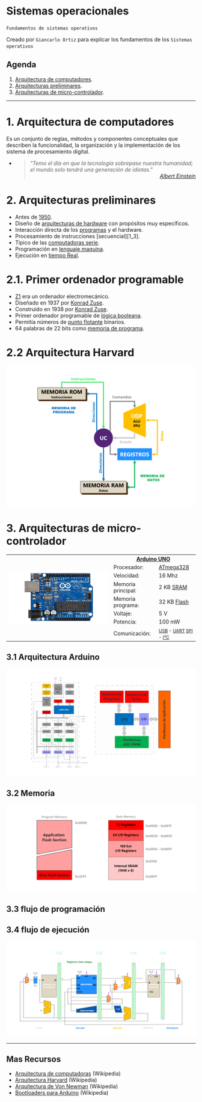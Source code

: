 # Sistemas operacionales
<p><code>Fundamentos de sistemas operativos</code></p>
<p>Creado por <code>Giancarlo Ortiz</code> para explicar los fundamentos de los <code>Sistemas operativos</code></p>

## Agenda
1. [Arquitectura de computadores](#1-arquitectura-de-computadores).
1. [Arquitecturas preliminares](#2-arquitecturas-preliminares).
1. [Arquitecturas de micro-controlador](#3-arquitecturas-de-micro-controlador).


---
# 1. Arquitectura de computadores
Es un conjunto de reglas, métodos y componentes conceptuales que describen la funcionalidad, la organización y la implementación de los sistema de procesamiento digital.
 
* ><i>"Temo el día en que la tecnología sobrepase nuestra humanidad; el mundo solo tendrá una generación de idiotas."</i><br>
<cite style="display:block; text-align: right">[Albert Einstein](https://es.wikipedia.org/wiki/Albert_Einstein)</cite>


# 2. Arquitecturas preliminares
* Antes de [1950][2_0].
* Diseño de [arquitecturas de hardware][2_1] con propósitos muy específicos.
* Interacción directa de los [programas][2_2] y el hardware.
* Procesamiento de instrucciones [secuencial][1_3].
* Típico de las [computadoras serie][2_4].
* Programación en [lenguaje maquina][2_5].
* Ejecución en [tiempo Real][2_6].

# 2.1. Primer ordenador programable
* [Z1][21_0] era un ordenador electromecánico.
* Diseñado en 1937 por [Konrad Zuse][21_1].
* Construido en 1938 por [Konrad Zuse][21_1].
* Primer ordenador programable de [lógica booleana][21_2].
* Permitía números de [punto flotante][21_3] binarios.
* 64 palabras de 22 bits como [memoria de programa][21_4].

# 2.2 Arquitectura Harvard
![Arquitectura Z1](img/z1_architecture.svg "Arquitectura Z1")


# 3. Arquitecturas de micro-controlador

<table>
	<tr >
	    <td rowspan="9"> <img src="img/arduino_uno.png" alt="Arduino Uno"> </td>
	    <td colspan="2" style="text-align: center;">
            <a href="https://es.wikipedia.org/wiki/Arduino_Uno">
                <b>Arduino UNO</b>
            </a>
        </td>
	</tr>
    <tr >
	    <td>Procesador:</td>
	    <td><a href="https://es.wikipedia.org/wiki/Atmega328">ATmega328</a> </td>
	</tr>
    <tr >
	    <td>Velocidad:</td>
	    <td>16 Mhz</td>
	</tr>
    <tr >
	    <td>Memoria principal:</td>
	    <td>2 KB 
            <a href="https://es.wikipedia.org/wiki/SRAM">SRAM</a>
        </td>
	</tr>
    <tr >
	    <td>Memoria programa:</td>
	    <td>32 KB 
            <a href="https://es.wikipedia.org/wiki/Memoria_flash">Flash</a>
        </td>
	</tr>
    <tr >
	    <td>Voltaje:</td>
	    <td>5 V</td>
	</tr>
        <tr >
	    <td>Potencia:</td>
	    <td>100 mW</td>
	</tr>
    <tr >
	    <td>Comunicación:</td>
	    <td><small>
            <a href="https://es.wikipedia.org/wiki/Universal_Serial_Bus">USB</a> -
            <a href="https://es.wikipedia.org/wiki/Universal_Asynchronous_Receiver-Transmitter">UART</a>
            <a href="https://es.wikipedia.org/wiki/Serial_Peripheral_Interface">SPI</a> -
            <a href="https://es.wikipedia.org/wiki/I%C2%B2C">I²C</a></small>
        </td>
	</tr>
</table>


## 3.1 Arquitectura Arduino
![Arquitectura Arduino](img/arduino_architecture.svg "Arquitectura Arduino")

## 3.2 Memoria
![Arquitectura Arduino](img/arduino_memory.svg "Memory Arduino")

## 3.3 flujo de programación 


## 3.4 flujo de ejecución
![Ejecución de instrucciones](img/fetch_execute.svg "Ejecución de instrucciones")

[2_0]:https://es.wikipedia.org/wiki/Categor%C3%ADa:Ordenadores_de_la_d%C3%A9cada_de_1940
[2_1]:https://es.wikipedia.org/wiki/Arquitectura_de_computadoras
[2_2]:https://es.wikipedia.org/wiki/Programa_inform%C3%A1tico
[2_3]:https://es.wikipedia.org/wiki/Estructuras_de_control#Ejecuci%C3%B3n_secuencial
[2_4]:https://en.wikipedia.org/wiki/Serial_computer
[2_5]:https://es.wikipedia.org/wiki/Lenguaje_de_m%C3%A1quina
[2_6]:https://es.wikipedia.org/wiki/Tiempo_real
[21_0]:https://es.wikipedia.org/wiki/Z1
[21_1]:https://es.wikipedia.org/wiki/Konrad_Zuse
[21_2]:https://es.wikipedia.org/wiki/%C3%81lgebra_de_Boole
[21_3]:https://es.wikipedia.org/wiki/Coma_flotante
[21_4]:https://es.wikipedia.org/wiki/Memoria_de_solo_lectura

---
## Mas Recursos
- [Arquitectura de computadoras](https://es.wikipedia.org/wiki/Arquitectura_de_computadoras) (Wikipedia)
- [Arquitectura Harvard](https://es.wikipedia.org/wiki/Arquitectura_Harvard) (Wikipedia)
- [Arquitectura de Von Newman](https://es.wikipedia.org/wiki/Arquitectura_de_Von_Neumann) (Wikipedia)
- [Bootloaders para Arduino](https://github.com/arduino/ArduinoCore-avr/tree/master/bootloaders) (Wikipedia)
